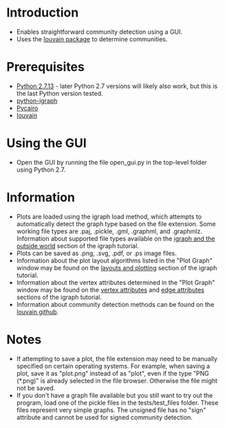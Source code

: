 Introduction
============

* Enables straightforward community detection using a GUI.
* Uses the [louvain package](https://github.com/vtraag/louvain-igraph) to determine communities.

Prerequisites
=============

* [Python 2.7.13](https://www.python.org/downloads/) - later Python 2.7 versions will likely also work, but this is the last Python version tested.
* [python-igraph](http://igraph.org/python/)
* [Pycairo](http://igraph.org/python/doc/tutorial/install.html#installing-igraph)
* [louvain](https://github.com/vtraag/louvain-igraph)

Using the GUI
=============

* Open the GUI by running the file open_gui.py in the top-level folder using Python 2.7.

Information
===========
* Plots are loaded using the igraph load method, which attempts to automatically detect the graph type based on the file extension. Some working file types are .paj, .pickle, .gml, .graphml, and .graphmlz. Information about supported file types available on the [igraph and the outside world](http://igraph.org/python/doc/tutorial/tutorial.html#igraph-and-the-outside-world) section of the igraph tutorial.
* Plots can be saved as .png, .svg, .pdf, or .ps image files. 
* Information about the plot layout algorithms listed in the "Plot Graph" window may be found on the [layouts and plotting](http://igraph.org/python/doc/tutorial/tutorial.html#layouts-and-plotting) section of the igraph tutorial.
* Information about the vertex attributes determined in the "Plot Graph" window may be found on the [vertex attributes](http://igraph.org/python/doc/tutorial/tutorial.html#vertex-attributes-controlling-graph-plots) and [edge attributes](http://igraph.org/python/doc/tutorial/tutorial.html#edge-attributes-controlling-graph-plots) sections of the igraph tutorial.
* Information about community detection methods can be found on the [louvain github](https://github.com/vtraag/louvain-igraph).

Notes
=====
* If attempting to save a plot, the file extension may need to be manually specified on certain operating systems. For example, when saving a plot, save it as "plot.png" instead of as "plot", even if the type "PNG (\*.png)" is already selected in the file browser. Otherwise the file might not be saved.
* If you don't have a graph file available but you still want to try out the program, load one of the pickle files in the tests/test_files folder. These files represent very simple graphs. The unsigned file has no "sign" attribute and cannot be used for signed community detection.

